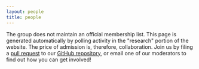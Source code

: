 ```yaml
---
layout: people
title: people
---
```


The group does not maintain an official membership list. This page is generated automatically by polling activity in the "research" portion of the website. The price of admission is, therefore, collaboration. Join us by filing a [pull request](https://help.github.com/articles/using-pull-requests/) to our [GitHub repository](https://github.com/xpmethod/xpmethod.github.io), or email one of our moderators to find out how you can get involved!

<!-- This should be moved to the data folder to link to people's profiles programmatically -->
<!-- [Alex Gil](https://twitter.com/elotroalex),  [Aaron Plasek](http://aaronplasek.com), [Phillip Polefrone](https://github.com/prpole), [Jonathan Reeve](http://jonreeve.com/), [Graham Sack](http://www.columbia.edu/~gas2117/grahamsack.html), [Dennis Tenen](http://dennistenen.com), [Grant Wythoff](https://github.com/gwijthoff) -->
